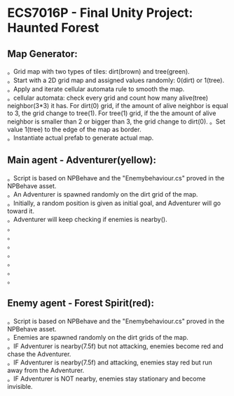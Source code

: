 # ECS7016P - Final Unity Project: Haunted Forest
## Map Generator:<br> 
。Grid map with two types of tiles: dirt(brown) and tree(green).<br>
。Start with a 2D grid map and assigned values randomly: 0(dirt) or 1(tree).<br>
。Apply and iterate cellular automata rule to smooth the map.<br>
。cellular automata: check every grid and count how many alive(tree) neighbor(3*3) it has. For dirt(0) grid, if the amount of alive neighbor is equal to 3, the grid change to tree(1). For tree(1) grid, if the the amount of alive neighbor is smaller than 2 or bigger than 3, the grid change to dirt(0).
。Set value 1(tree) to the edge of the map as border.<br>
。Instantiate actual prefab to generate actual map.<br>
## Main agent - Adventurer(yellow):<br>
。Script is based on NPBehave and the "Enemybehaviour.cs" proved in the NPBehave asset.<br>
。An Adventurer is spawned randomly on the dirt grid of the map.<br>
。Initially, a random position is given as initial goal, and Adventurer will go toward it.<br>
。Adventurer will keep checking if enemies is nearby().<br>
。<br>
。<br>
。<br>
。<br>
。<br>
。<br>
。<br>
## Enemy agent - Forest Spirit(red):<br>
。Script is based on NPBehave and the "Enemybehaviour.cs" proved in the NPBehave asset.<br>
。Enemies are spawned randomly on the dirt grids of the map.<br>
。IF Adventurer is nearby(7.5f) but not attacking, enemies become red and chase the Adventurer.<br>
。IF Adventurer is nearby(7.5f) and attacking, enemies stay red but run away from the Adventurer.<br>
。IF Adventurer is NOT nearby, enemies stay stationary and become invisible.<br>
